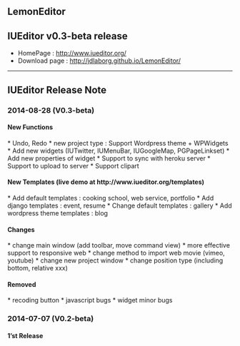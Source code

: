 LemonEditor
------

<h2>IUEditor v0.3-beta release</h2>

* HomePage :  http://www.iueditor.org/
* Download page : http://jdlaborg.github.io/LemonEditor/

------

<h2>IUEditor Release Note</h2>
<h3>2014-08-28 (V0.3-beta)</h3>
<h4>New Functions</h4>
* Undo, Redo
* new project type : Support Wordpress theme + WPWidgets
* Add new widgets (IUTwitter, IUMenuBar, IUGoogleMap, PGPageLinkset)
* Add new properties of widget
* Support to sync with heroku server
* Support to upload to server
* Support clipart
<h4>New Templates (live demo at http://www.iueditor.org/templates)</h4>
* Add default templates : cooking school, web service, portfolio
* Add django templates : event, resume
* Change default templates : gallery
* Add wordpress theme templates : blog
<h4>Changes</h4>
* change main window (add toolbar, move command view) 
* more effective support to responsive web
* change method to import web movie (vimeo, youtube)
* change new project window
* change position type (including bottom, relative xxx)
<h4>Removed</h4>
* recoding button
* javascript bugs
* widget minor bugs


<h3> 2014-07-07 (V0.2-beta) </h3>
<h4>1’st Release </h4>





